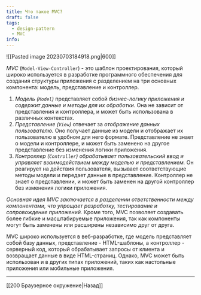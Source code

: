 ```yaml
---
title: Что такое MVC?
draft: false
tags:
  - design-pattern
  - MVC
info:
---
```

![[Pasted image 20230703184918.png|600]]

_MVC_ (`Model-View-Controller`) - это шаблон проектирования, который широко используется в разработке программного обеспечения для создания структуры приложения с разделением на три основных компонента: модель, представление и контроллер.

1. _Модель (`Model`)_ представляет собой _бизнес-логику приложения и содержит данные и методы для их обработки_. Она не зависит от представления и контроллера, и может быть использована в различных контекстах.
2. _Представление (`View`)_ отвечает за _отображение данных пользователю._ Оно получает данные из модели и отображает их пользователю в удобном для него формате. Представление не знает о модели и контроллере, и может быть заменено на другое представление без изменения логики приложения.
3. _Контроллер (`Controller`)_ _обрабатывает пользовательский ввод и управляет взаимодействием между моделью и представлением._ Он реагирует на действия пользователя, вызывает соответствующие методы модели и передает данные в представление. Контроллер не знает о представлении, и может быть заменен на другой контроллер без изменения логики приложения.

_Основная идея MVC заключается в разделении ответственности между компонентами, что упрощает разработку, тестирование и сопровождение приложений._ Кроме того, MVC позволяет создавать более гибкие и масштабируемые приложения, так как компоненты могут быть заменены или расширены независимо друг от друга.

MVC широко используется в веб-разработке, где модель представляет собой базу данных, представление - HTML-шаблоны, а контроллер - серверный код, который обрабатывает запросы от клиента и возвращает данные в виде HTML-страниц. Однако, MVC может быть использован и в других типах приложений, таких как настольные приложения или мобильные приложения.

---

[[200 Браузерное окружение|Назад]]
